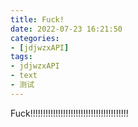 ```yaml
---
title: Fuck!
date: 2022-07-23 16:21:50
categories:
- [jdjwzxAPI]
tags:
- jdjwzxAPI
- text
- 测试
---
```

Fuck!!!!!!!!!!!!!!!!!!!!!!!!!!!!!!!!!!!!!!!
